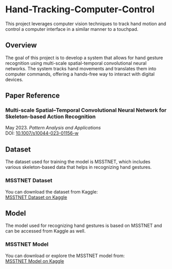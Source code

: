 # Hand-Tracking-Computer-Control

This project leverages computer vision techniques to track hand motion and control a computer interface in a similar manner to a touchpad.

## Overview

The goal of this project is to develop a system that allows for hand gesture recognition using multi-scale spatial-temporal convolutional neural networks. The system tracks hand movements and translates them into computer commands, offering a hands-free way to interact with digital devices.

## Paper Reference

### Multi-scale Spatial–Temporal Convolutional Neural Network for Skeleton-based Action Recognition  
May 2023. *Pattern Analysis and Applications*<br>
DOI: [10.1007/s10044-023-01156-w](https://doi.org/10.1007/s10044-023-01156-w)

## Dataset

The dataset used for training the model is MSSTNET, which includes various skeleton-based data that helps in recognizing hand gestures.

### MSSTNET Dataset  
You can download the dataset from Kaggle:  
[MSSTNET Dataset on Kaggle](https://www.kaggle.com/datasets/joemum/msstnetdataset)

## Model

The model used for recognizing hand gestures is based on MSSTNET and can be accessed from Kaggle as well.

### MSSTNET Model  
You can download or explore the MSSTNET model from:  
[MSSTNET Model on Kaggle](https://www.kaggle.com/models/joemum/mssnet_model)

